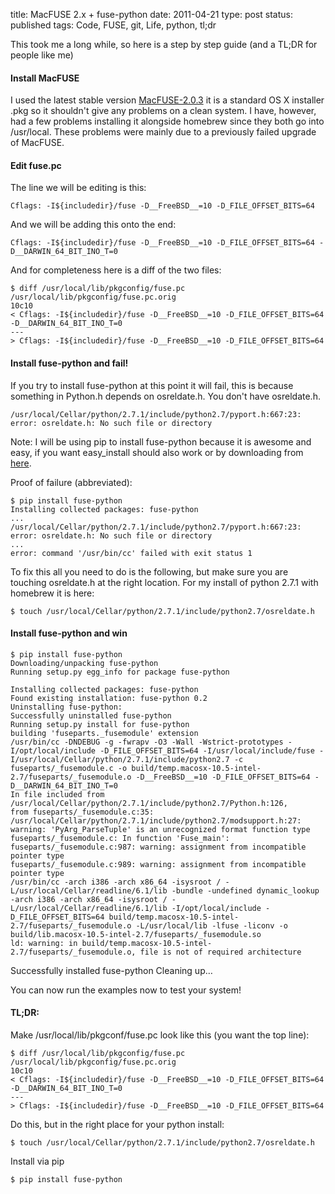 title: MacFUSE 2.x + fuse-python
date: 2011-04-21
type: post
status: published
tags: Code, FUSE, git, Life, python, tl;dr


This took me a long while, so here is a step by step guide (and a TL;DR for people like me)


#### Install MacFUSE
I used the latest stable version [MacFUSE-2.0.3](http://code.google.com/p/macfuse/downloads/detail?name=MacFUSE-2.0.3,2.dmg) it is a standard OS X installer .pkg so it shouldn't give any problems on a clean system. I have, however, had a few problems installing it alongside homebrew since they both go into /usr/local. These problems were mainly due to a previously failed upgrade of MacFUSE.

#### Edit fuse.pc

The line we will be editing is this:

	Cflags: -I${includedir}/fuse -D__FreeBSD__=10 -D_FILE_OFFSET_BITS=64

And we will be adding this onto the end:

	Cflags: -I${includedir}/fuse -D__FreeBSD__=10 -D_FILE_OFFSET_BITS=64 -D__DARWIN_64_BIT_INO_T=0

And for completeness here is a diff of the two files:

	$ diff /usr/local/lib/pkgconfig/fuse.pc /usr/local/lib/pkgconfig/fuse.pc.orig
	10c10
	< Cflags: -I${includedir}/fuse -D__FreeBSD__=10 -D_FILE_OFFSET_BITS=64 -D__DARWIN_64_BIT_INO_T=0
	---
	> Cflags: -I${includedir}/fuse -D__FreeBSD__=10 -D_FILE_OFFSET_BITS=64

#### Install fuse-python and fail!

If you try to install fuse-python at this point it will fail, this is because something in Python.h depends on osreldate.h. You don't have osreldate.h.

	/usr/local/Cellar/python/2.7.1/include/python2.7/pyport.h:667:23: error: osreldate.h: No such file or directory

Note: I will be using pip to install fuse-python because it is awesome and easy, if you want easy_install should also work or by downloading from [here](http://pypi.python.org/pypi/fuse-python).

Proof of failure (abbreviated):

	$ pip install fuse-python
	Installing collected packages: fuse-python
	...
	/usr/local/Cellar/python/2.7.1/include/python2.7/pyport.h:667:23: error: osreldate.h: No such file or directory
	...
	error: command '/usr/bin/cc' failed with exit status 1

To fix this all you need to do is the following, but make sure you are touching osreldate.h at the right location. For my install of python 2.7.1 with homebrew it is here:

	$ touch /usr/local/Cellar/python/2.7.1/include/python2.7/osreldate.h

#### Install fuse-python and win

	$ pip install fuse-python
	Downloading/unpacking fuse-python
	Running setup.py egg_info for package fuse-python

	Installing collected packages: fuse-python
	Found existing installation: fuse-python 0.2
	Uninstalling fuse-python:
	Successfully uninstalled fuse-python
	Running setup.py install for fuse-python
	building 'fuseparts._fusemodule' extension
	/usr/bin/cc -DNDEBUG -g -fwrapv -O3 -Wall -Wstrict-prototypes -I/opt/local/include -D_FILE_OFFSET_BITS=64 -I/usr/local/include/fuse -I/usr/local/Cellar/python/2.7.1/include/python2.7 -c fuseparts/_fusemodule.c -o build/temp.macosx-10.5-intel-2.7/fuseparts/_fusemodule.o -D__FreeBSD__=10 -D_FILE_OFFSET_BITS=64 -D__DARWIN_64_BIT_INO_T=0
	In file included from /usr/local/Cellar/python/2.7.1/include/python2.7/Python.h:126,
	from fuseparts/_fusemodule.c:35:
	/usr/local/Cellar/python/2.7.1/include/python2.7/modsupport.h:27: warning: 'PyArg_ParseTuple' is an unrecognized format function type
	fuseparts/_fusemodule.c: In function 'Fuse_main':
	fuseparts/_fusemodule.c:987: warning: assignment from incompatible pointer type
	fuseparts/_fusemodule.c:989: warning: assignment from incompatible pointer type
	/usr/bin/cc -arch i386 -arch x86_64 -isysroot / -L/usr/local/Cellar/readline/6.1/lib -bundle -undefined dynamic_lookup -arch i386 -arch x86_64 -isysroot / -L/usr/local/Cellar/readline/6.1/lib -I/opt/local/include -D_FILE_OFFSET_BITS=64 build/temp.macosx-10.5-intel-2.7/fuseparts/_fusemodule.o -L/usr/local/lib -lfuse -liconv -o build/lib.macosx-10.5-intel-2.7/fuseparts/_fusemodule.so
	ld: warning: in build/temp.macosx-10.5-intel-2.7/fuseparts/_fusemodule.o, file is not of required architecture

Successfully installed fuse-python
Cleaning up…

You can now run the examples now to test your system!

#### TL;DR:

Make /usr/local/lib/pkgconf/fuse.pc look like this (you want the top line):

	$ diff /usr/local/lib/pkgconfig/fuse.pc /usr/local/lib/pkgconfig/fuse.pc.orig
	10c10
	< Cflags: -I${includedir}/fuse -D__FreeBSD__=10 -D_FILE_OFFSET_BITS=64 -D__DARWIN_64_BIT_INO_T=0
	---
	> Cflags: -I${includedir}/fuse -D__FreeBSD__=10 -D_FILE_OFFSET_BITS=64

Do this, but in the right place for your python install:

	$ touch /usr/local/Cellar/python/2.7.1/include/python2.7/osreldate.h

Install via pip

	$ pip install fuse-python

